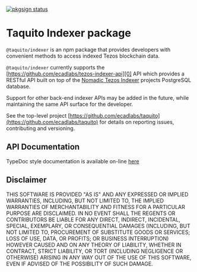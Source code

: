 [![pkgsign status](https://us-central1-pkgsign.cloudfunctions.net/pkgsign-badge?name=@taquito/indexer&expectedIdentity=%40jevonearth)](https://github.com/RedpointGames/pkgsign)

# Taquito Indexer package

`@taquito/indexer` is an npm package that provides developers with convenient methods to access indexed Tezos blockchain data.

`@taquito/indexer` currently supports the [https://github.com/ecadlabs/tezos-indexer-api][0] API which provides a RESTful API built on top of the [Nomadic Tezos Indexer][1] projects PostgreSQL database.

Support for other back-end indexer APIs may be added in the future, while maintaining the same API surface for the developer.

See the top-level project [https://github.com/ecadlabs/taquito](https://github.com/ecadlabs/taquito) for details on reporting issues, contributing and versioning.

## API Documentation

TypeDoc style documentation is available on-line [here](https://tezostaquito.io/typedoc/modules/_tezos_ts_indexer.html)

## Disclaimer

THIS SOFTWARE IS PROVIDED "AS IS" AND ANY EXPRESSED OR IMPLIED WARRANTIES, INCLUDING, BUT NOT LIMITED TO, THE IMPLIED WARRANTIES OF MERCHANTABILITY AND FITNESS FOR A PARTICULAR PURPOSE ARE DISCLAIMED. IN NO EVENT SHALL THE REGENTS OR CONTRIBUTORS BE LIABLE FOR ANY DIRECT, INDIRECT, INCIDENTAL, SPECIAL, EXEMPLARY, OR CONSEQUENTIAL DAMAGES (INCLUDING, BUT NOT LIMITED TO, PROCUREMENT OF SUBSTITUTE GOODS OR SERVICES; LOSS OF USE, DATA, OR PROFITS; OR BUSINESS INTERRUPTION) HOWEVER CAUSED AND ON ANY THEORY OF LIABILITY, WHETHER IN CONTRACT, STRICT LIABILITY, OR TORT (INCLUDING NEGLIGENCE OR OTHERWISE) ARISING IN ANY WAY OUT OF THE USE OF THIS SOFTWARE, EVEN IF ADVISED OF THE POSSIBILITY OF SUCH DAMAGE.

[0]: https://github.com/ecadlabs/tezos-indexer-api
[1]: https://gitlab.com/nomadic-labs/tezos-indexer
